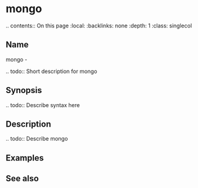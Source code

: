 

# mongo

.. contents:: On this page
    :local:
    :backlinks: none
    :depth: 1
    :class: singlecol

Name
----
mongo - 

.. todo::
    Short description for mongo

Synopsis
--------
.. todo::
   Describe syntax here

Description
-----------
.. todo::
    Describe mongo

Examples
--------

See also
--------

